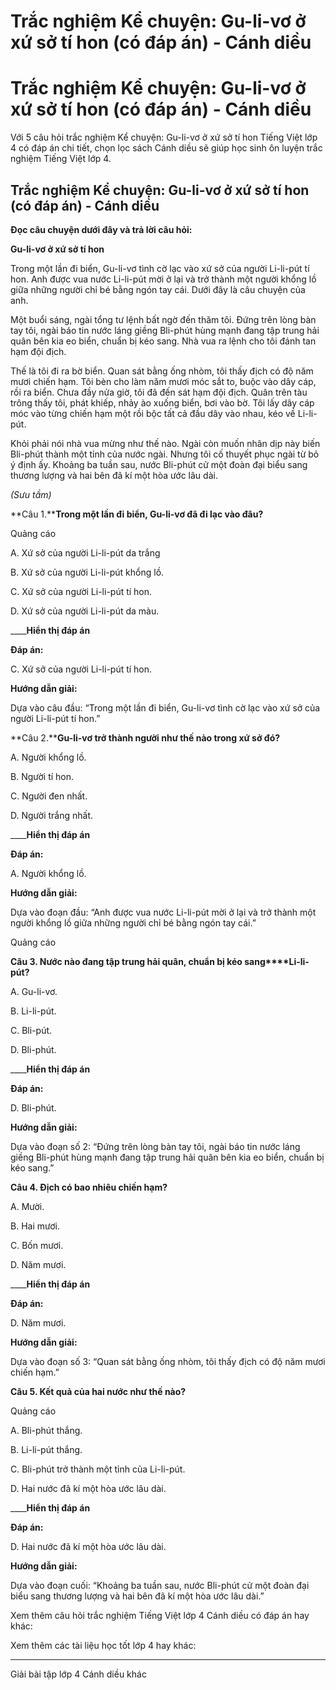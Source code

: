 # Trắc nghiệm Kể chuyện: Gu-li-vơ ở xứ sở tí hon (có đáp án) - Cánh diều

# Trắc nghiệm Kể chuyện: Gu-li-vơ ở xứ sở tí hon (có đáp án) - Cánh diều

Với 5 câu hỏi trắc nghiệm Kể chuyện: Gu-li-vơ ở xứ sở tí hon Tiếng Việt lớp 4 có đáp án chi tiết, chọn lọc sách Cánh diều sẽ giúp học sinh ôn luyện trắc nghiệm Tiếng Việt lớp 4.

## Trắc nghiệm Kể chuyện: Gu-li-vơ ở xứ sở tí hon (có đáp án) - Cánh diều

**Đọc câu chuyện dưới đây và trả lời câu hỏi:**

**Gu-li-vơ ở xứ sở tí hon**

Trong một lần đi biển, Gu-li-vơ tình cờ lạc vào xứ sở của người Li-li-pút tí hon. Anh được vua nước Li-li-pút mời ở lại và trở thành một người khổng lồ giữa những người chỉ bé bằng ngón tay cái. Dưới đây là câu chuyện của anh.

Một buổi sáng, ngài tổng tư lệnh bất ngờ đến thăm tôi. Đứng trên lòng bàn tay tôi, ngài báo tin nước láng giềng Bli-phút hùng mạnh đang tập trung hải quân bên kia eo biển, chuẩn bị kéo sang. Nhà vua ra lệnh cho tôi đánh tan hạm đội địch.

Thế là tôi đi ra bờ biển. Quan sát bằng ống nhòm, tôi thấy địch có độ năm mươi chiến hạm. Tôi bèn cho làm năm mươi móc sắt to, buộc vào dây cáp, rồi ra biển. Chưa đầy nửa giờ, tôi đã đến sát hạm đội địch. Quân trên tàu trông thấy tôi, phát khiếp, nhảy ào xuống biển, bơi vào bờ. Tôi lấy dây cáp móc vào từng chiến hạm một rồi bộc tất cả đầu dây vào nhau, kéo về Li-li-pút.

Khỏi phải nói nhà vua mừng như thế nào. Ngài còn muốn nhân dịp này biến Bli-phút thành một tỉnh của nước ngài. Nhưng tôi cố thuyết phục ngài từ bỏ ý định ấy. Khoảng ba tuần sau, nước Bli-phút cử một đoàn đại biểu sang thương lượng và hai bên đã kí một hòa ước lâu dài.

_(Sưu tầm)_

**Câu 1.****Trong một lần đi biển, Gu-li-vơ đã đi lạc vào đâu?**

Quảng cáo

A. Xứ sở của người Li-li-pút da trắng

B. Xứ sở của người Li-li-pút khổng lồ.

C. Xứ sở của người Li-li-pút tí hon.

D. Xứ sở của người Li-li-pút da màu.

____**Hiển thị đáp án**

**Đáp án:**

C. Xứ sở của người Li-li-pút tí hon.

**Hướng dẫn giải:**

Dựa vào câu đầu: “Trong một lần đi biển, Gu-li-vơ tình cờ lạc vào xứ sở của người Li-li-pút tí hon.”

**Câu 2.****Gu-li-vơ trở thành người như thế nào trong xứ sở đó?**

A. Người khổng lồ.

B. Người tí hon.

C. Người đen nhất.

D. Người trắng nhất.

____**Hiển thị đáp án**

**Đáp án:**

A. Người khổng lồ.

**Hướng dẫn giải:**

Dựa vào đoạn đầu: “Anh được vua nước Li-li-pút mời ở lại và trở thành một người khổng lồ giữa những người chỉ bé bằng ngón tay cái.”

Quảng cáo

**Câu 3. Nước nào đang tập trung hải quân, chuẩn bị kéo sang****Li-li-pút?**

A. Gu-li-vơ.

B. Li-li-pút.

C. Bli-pút.

D. Bli-phút.

____**Hiển thị đáp án**

**Đáp án:**

D. Bli-phút.

**Hướng dẫn giải:**

Dựa vào đoạn số 2: “Đứng trên lòng bàn tay tôi, ngài báo tin nước láng giềng Bli-phút hùng mạnh đang tập trung hải quân bên kia eo biển, chuẩn bị kéo sang.”

**Câu 4. Địch có bao nhiêu chiến hạm?**

A. Mười.

B. Hai mươi.

C. Bốn mươi.

D. Năm mươi.

____**Hiển thị đáp án**

**Đáp án:**

D. Năm mươi.

**Hướng dẫn giải:**

Dựa vào đoạn số 3: “Quan sát bằng ống nhòm, tôi thấy địch có độ năm mươi chiến hạm.”

**Câu 5. Kết quả của hai nước như thế nào?**

Quảng cáo

A. Bli-phút thắng.

B. Li-li-pút thắng.

C. Bli-phút trở thành một tỉnh của Li-li-pút.

D. Hai nước đã kí một hòa ước lâu dài.

____**Hiển thị đáp án**

**Đáp án:**

D. Hai nước đã kí một hòa ước lâu dài.

**Hướng dẫn giải:**

Dựa vào đoạn cuối: “Khoảng ba tuần sau, nước Bli-phút cử một đoàn đại biểu sang thương lượng và hai bên đã kí một hòa ước lâu dài.”

Xem thêm câu hỏi trắc nghiệm Tiếng Việt lớp 4 Cánh diều có đáp án hay khác:

Xem thêm các tài liệu học tốt lớp 4 hay khác:

* * *

Giải bài tập lớp 4 Cánh diều khác
